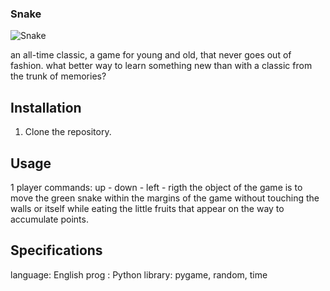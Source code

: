 ### Snake
![Snake](https://github.com/elijeldres/juegos_python/assets/80680657/4ae1e28a-0318-4bba-aa4e-e8aab121fa79)


an all-time classic, a game for young and old, that never goes out of fashion. what better way to learn something new than with a classic from the trunk of memories?

## Installation
1. Clone the repository.


## Usage
1 player 
commands: up - down - left - rigth
the object of the game is to move the green snake within the margins of the game without touching the walls or itself while eating the little fruits that appear on the way to accumulate points.     



## Specifications
language: English 
prog : Python
library: pygame, random, time
